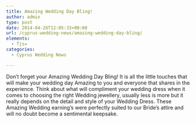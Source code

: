 ```yaml
---
title: Amazing Wedding Day Bling!
author: admin
type: post
date: 2014-04-26T12:05:33+00:00
url: /cyprus-wedding-news/amazing-wedding-day-bling/
elements:
  - Tjs=
categories:
  - Cyprus Wedding News

---
```

Don&#8217;t forget your Amazing Wedding Day Bling! It is all the little touches that will make your wedding day Amazing to you and everyone that shares in the experience. Think about what will compliment your wedding dress when it comes to choosing the right Wedding jewellery, usually less is more but it really depends on the detail and style of your Wedding Dress. These Amazing Wedding earning&#8217;s were perfectly suited to our Bride&#8217;s attire and will no doubt become a sentimental keepsake.